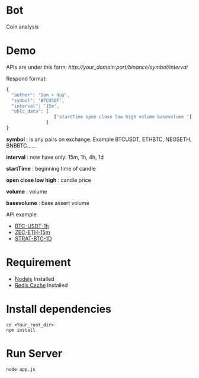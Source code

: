 # Bot
Coin analysis

# Demo
APIs are under this form:
*http://your_domain:port/binance/symbol/interval*

Respond format:
```javascript
{
  "author": 'Son + Huy',
  "symbol": 'BTCUSDT',
  "interval": '15m',
  "ohlc_data": [
                  ['startTime open close low high volume basevolume '],....
               ]
}

```

**symbol** : is any pairs on exchange. Example BTCUSDT, ETHBTC, NEOSETH, BNBBTC......

**interval** : now have only:  15m, 1h, 4h, 1d

**startTime** : beginning time of candle

**open close low high** : candle price

**volume** : volume

**basevolume** : base assert volume

API example
* [BTC-USDT-1h](http://207.246.113.77:5000/binance/BTCUSDT/15m)
* [ZEC-ETH-15m](http://207.246.113.77:5000/binance/ZECETH/15m)
* [STRAT-BTC-1D](http://207.246.113.77:5000/binance/STRATBTC/1d)

# Requirement

* [Nodejs](https://nodejs.org/en/) Installed
* [Redis Cache](https://redis.io/download) Installed

# Install dependencies

```
cd <Your_root_dir>
npm install
```

# Run Server

```
node app.js
```
